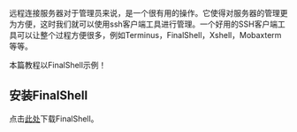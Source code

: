 远程连接服务器对于管理员来说，是一个很有用的操作。它使得对服务器的管理更为方便，这时我们就可以使用ssh客户端工具进行管理。一个好用的SSH客户端工具可以让整个过程方便很多，例如Terminus，FinalShell，Xshell，Mobaxterm等等。

本篇教程以FinalShell示例！

## 安装FinalShell
点击[此处](http://www.hostbuf.com/downloads/finalshell_install.exe)下载FinalShell。